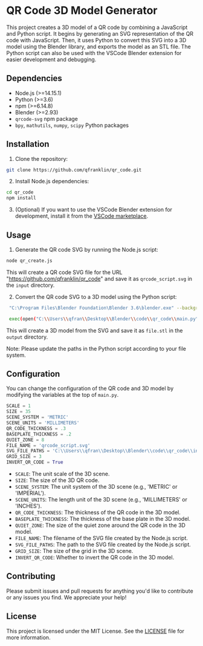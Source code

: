 # QR Code 3D Model Generator

This project creates a 3D model of a QR code by combining a JavaScript and Python script. It begins by generating an SVG representation of the QR code with JavaScript. Then, it uses Python to convert this SVG into a 3D model using the Blender library, and exports the model as an STL file. The Python script can also be used with the VSCode Blender extension for easier development and debugging.

## Dependencies

* Node.js (>=14.15.1)
* Python (>=3.6)
* npm (>=6.14.8)
* Blender (>=2.93)
* `qrcode-svg` npm package
* `bpy`, `mathutils`, `numpy`, `scipy` Python packages

## Installation

1. Clone the repository:

```bash
git clone https://github.com/qfranklin/qr_code.git
```

2. Install Node.js dependencies:

```bash
cd qr_code
npm install
```

3. (Optional) If you want to use the VSCode Blender extension for development, install it from the [VSCode marketplace](https://marketplace.visualstudio.com/items?itemName=JacquesLucke.blender-development).

## Usage

1. Generate the QR code SVG by running the Node.js script:

```bash
node qr_create.js
```

This will create a QR code SVG file for the URL "https://github.com/qfranklin/qr_code" and save it as `qrcode_script.svg` in the `input` directory.

2. Convert the QR code SVG to a 3D model using the Python script:

```bash
 "C:\Program Files\Blender Foundation\Blender 3.6\blender.exe" --background --python main.py
```

```bash
 exec(open("C:\\Users\\qfran\\Desktop\\Blender\\code\\qr_code\\main.py").read())
```

This will create a 3D model from the SVG and save it as `file.stl` in the `output` directory.

Note: Please update the paths in the Python script according to your file system.

## Configuration

You can change the configuration of the QR code and 3D model by modifying the variables at the top of `main.py`.

```python
SCALE = 1
SIZE = 35
SCENE_SYSTEM = 'METRIC'
SCENE_UNITS = 'MILLIMETERS'
QR_CODE_THICKNESS = .3
BASEPLATE_THICKNESS = .2
QUIET_ZONE = 8
FILE_NAME = 'qrcode_script.svg'
SVG_FILE_PATHS = 'C:\\Users\\qfran\\Desktop\\Blender\\code\\qr_code\\input\\'+FILE_NAME
GRID_SIZE = 3
INVERT_QR_CODE = True
```

- `SCALE`: The unit scale of the 3D scene.
- `SIZE`: The size of the 3D QR code.
- `SCENE_SYSTEM`: The unit system of the 3D scene (e.g., 'METRIC' or 'IMPERIAL').
- `SCENE_UNITS`: The length unit of the 3D scene (e.g., 'MILLIMETERS' or 'INCHES').
- `QR_CODE_THICKNESS`: The thickness of the QR code in the 3D model.
- `BASEPLATE_THICKNESS`: The thickness of the base plate in the 3D model.
- `QUIET_ZONE`: The size of the quiet zone around the QR code in the 3D model.
- `FILE_NAME`: The filename of the SVG file created by the Node.js script.
- `SVG_FILE_PATHS`: The path to the SVG file created by the Node.js script.
- `GRID_SIZE`: The size of the grid in the 3D scene.
- `INVERT_QR_CODE`: Whether to invert the QR code in the 3D model.

## Contributing

Please submit issues and pull requests for anything you'd like to contribute or any issues you find. We appreciate your help!

## License

This project is licensed under the MIT License. See the [LICENSE](LICENSE) file for more information.
